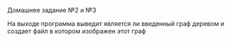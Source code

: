 Домашнее задание №2 и №3

На выходе программа выведит является ли введенный граф деревом и создает файл в котором изображен этот граф
